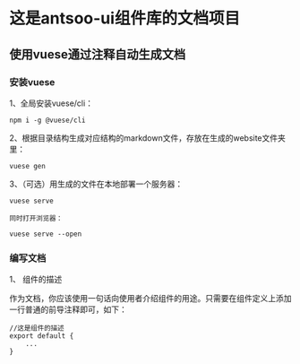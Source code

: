 # 这是antsoo-ui组件库的文档项目
## 使用vuese通过注释自动生成文档
### 安装vuese
1、全局安装vuese/cli：

	npm i -g @vuese/cli
	
2、根据目录结构生成对应结构的markdown文件，存放在生成的website文件夹里：

	vuese gen
	
3、（可选）用生成的文件在本地部署一个服务器：

	vuese serve 
	
	同时打开浏览器：
	
	vuese serve --open
### 编写文档
1、	组件的描述

作为文档，你应该使用一句话向使用者介绍组件的用途。只需要在组件定义上添加一行普通的前导注释即可，如下：

    //这是组件的描述
    export default {
        ...
    }
